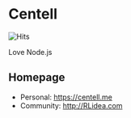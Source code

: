 # Centell 

![Hits](https://hitcounter.pythonanywhere.com/count/tag.svg?url=https%3A%2F%2Fgithub.com%2Fcentell%2Fhit-counter)                 

Love Node.js  

## Homepage
- Personal: https://centell.me
- Community: http://RLidea.com

<!--
**centell/centell** is a ✨ _special_ ✨ repository because its `README.md` (this file) appears on your GitHub profile.

Here are some ideas to get you started:

- 🔭 I’m currently working on ...
- 🌱 I’m currently learning ...
- 👯 I’m looking to collaborate on ...
- 🤔 I’m looking for help with ...
- 💬 Ask me about ...
- 📫 How to reach me: ...
- 😄 Pronouns: ...
- ⚡ Fun fact: ...
-->
